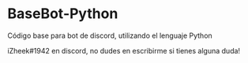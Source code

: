 # BaseBot-Python
Código base para bot de discord, utilizando el lenguaje Python

iZheek#1942 en discord, no dudes en escribirme si tienes alguna duda!
